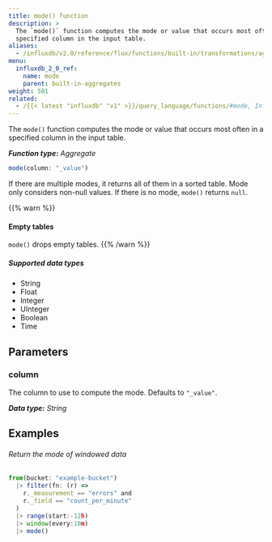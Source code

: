 ```yaml
---
title: mode() function
description: >
  The `mode()` function computes the mode or value that occurs most often in a
  specified column in the input table.
aliases:
  - /influxdb/v2.0/reference/flux/functions/built-in/transformations/aggregates/mode/
menu:
  influxdb_2_0_ref:
    name: mode
    parent: built-in-aggregates
weight: 501
related:
  - /{{< latest "influxdb" "v1" >}}/query_language/functions/#mode, InfluxQL – MODE()
---
```


The `mode()` function computes the mode or value that occurs most often in a
specified column in the input table.

_**Function type:** Aggregate_  

```js
mode(column: "_value")
```

If there are multiple modes, it returns all of them in a sorted table.
Mode only considers non-null values.
If there is no mode, `mode()` returns `null`.

{{% warn %}}
#### Empty tables
`mode()` drops empty tables.
{{% /warn %}}

##### Supported data types

- String
- Float
- Integer
- UInteger
- Boolean
- Time

## Parameters

### column
The column to use to compute the mode.
Defaults to `"_value"`.

_**Data type:** String_

## Examples

###### Return the mode of windowed data
```js
from(bucket: "example-bucket")
  |> filter(fn: (r) =>
    r._measurement == "errors" and
    r._field == "count_per_minute"
  )
  |> range(start:-12h)
  |> window(every:10m)
  |> mode()
```
